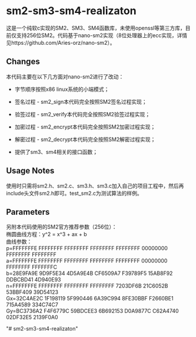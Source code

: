 sm2-sm3-sm4-realizaton
========

这是一个纯软c实现的SM2、SM3、SM4函数库，未使用openssl等第三方库，目前仅支持256位SM2。代码基于nano-sm2实现（8位处理器上的ecc实现，详情见https://github.com/Aries-orz/nano-sm2）。

Changes
--------

本代码主要在以下几方面对nano-sm2进行了改动：

 * 字节顺序按照x86 linux系统的小端模式；

 * 签名过程 - sm2_sign本代码完全按照SM2签名过程实现；

 * 验签过程 - sm2_verify本代码完全按照SM2验签过程实现；
 
 * 加密过程 - sm2_encrypt本代码完全按照SM2加密过程实现；

 * 解密过程 - sm2_decrypt本代码完全按照SM2解密过程实现；

 * 提供了sm3、sm4相关的接口函数；

Usage Notes
-----------

使用时只需将sm2.h、sm2.c、sm3.h、sm3.c加入自己的项目工程中，然后再include头文件sm2.h即可。test_sm2.c为测试算法的样例。

Parameters
-----------

另附本代码使用的SM2官方推荐参数（256位）：  
椭圆曲线方程：y^2 = x^3 + ax + b  
曲线参数：  
p=FFFFFFFE FFFFFFFF FFFFFFFF FFFFFFFF FFFFFFFF 00000000 FFFFFFFF FFFFFFFF  
a=FFFFFFFE FFFFFFFF FFFFFFFF FFFFFFFF FFFFFFFF 00000000 FFFFFFFF FFFFFFFC  
b=28E9FA9E 9D9F5E34 4D5A9E4B CF6509A7 F39789F5 15AB8F92 DDBCBD41 4D940E93  
n=FFFFFFFE FFFFFFFF FFFFFFFF FFFFFFFF 7203DF6B 21C6052B 53BBF409 39D54123  
Gx=32C4AE2C 1F198119 5F990446 6A39C994 8FE30BBF F2660BE1 715A4589 334C74C7  
Gy=BC3736A2 F4F6779C 59BDCEE3 6B692153 D0A9877C C62A4740 02DF32E5 2139F0A0  

"# sm2-sm3-sm4-realizaton" 
